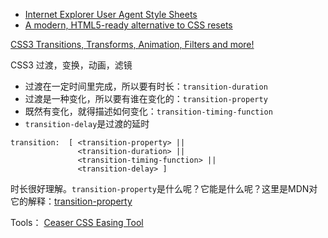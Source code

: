 - [Internet Explorer User Agent Style Sheets](http://www.iecss.com/)
- [A modern, HTML5-ready alternative to CSS resets](http://necolas.github.io/normalize.css/)

[CSS3 Transitions, Transforms, Animation, Filters and more!](http://css3.bradshawenterprises.com/)

CSS3 过渡，变换，动画，滤镜

- 过渡在一定时间里完成，所以要有时长：`transition-duration`
- 过渡是一种变化，所以要有谁在变化的：`transition-property`
- 既然有变化，就得描述如何变化：`transition-timing-function`
- `transition-delay`是过渡的延时

```
transition:  [ <transition-property> ||
               <transition-duration> ||
               <transition-timing-function> ||
               <transition-delay> ]
```

时长很好理解。`transition-property`是什么呢？它能是什么呢？这里是MDN对它的解释：[transition-property](https://developer.mozilla.org/en-US/docs/Web/CSS/transition-property)



Tools：
[Ceaser CSS Easing Tool](http://matthewlein.com/ceaser/)

